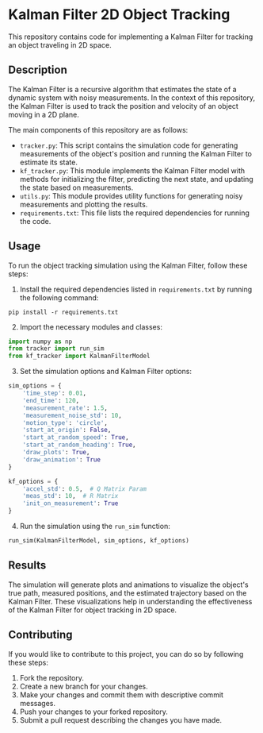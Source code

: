 # Kalman Filter 2D Object Tracking

This repository contains code for implementing a Kalman Filter for tracking an object traveling in 2D space.

## Description

The Kalman Filter is a recursive algorithm that estimates the state of a dynamic system with noisy measurements. In the context of this repository, the Kalman Filter is used to track the position and velocity of an object moving in a 2D plane.

The main components of this repository are as follows:

- `tracker.py`: This script contains the simulation code for generating measurements of the object's position and running the Kalman Filter to estimate its state.
- `kf_tracker.py`: This module implements the Kalman Filter model with methods for initializing the filter, predicting the next state, and updating the state based on measurements.
- `utils.py`: This module provides utility functions for generating noisy measurements and plotting the results.
- `requirements.txt`: This file lists the required dependencies for running the code.

## Usage

To run the object tracking simulation using the Kalman Filter, follow these steps:

1. Install the required dependencies listed in `requirements.txt` by running the following command:
```
pip install -r requirements.txt
```

2. Import the necessary modules and classes:
```python
import numpy as np
from tracker import run_sim
from kf_tracker import KalmanFilterModel
```

3. Set the simulation options and Kalman Filter options:
```python
sim_options = {
    'time_step': 0.01,
    'end_time': 120,
    'measurement_rate': 1.5,
    'measurement_noise_std': 10,
    'motion_type': 'circle',
    'start_at_origin': False,
    'start_at_random_speed': True,
    'start_at_random_heading': True,
    'draw_plots': True,
    'draw_animation': True
}

kf_options = {
    'accel_std': 0.5,  # Q Matrix Param
    'meas_std': 10,  # R Matrix  
    'init_on_measurement': True
}
```

4. Run the simulation using the `run_sim` function:
```python
run_sim(KalmanFilterModel, sim_options, kf_options)
```

## Results

The simulation will generate plots and animations to visualize the object's true path, measured positions, and the estimated trajectory based on the Kalman Filter. These visualizations help in understanding the effectiveness of the Kalman Filter for object tracking in 2D space.

## Contributing

If you would like to contribute to this project, you can do so by following these steps:

1. Fork the repository.
2. Create a new branch for your changes.
3. Make your changes and commit them with descriptive commit messages.
4. Push your changes to your forked repository.
5. Submit a pull request describing the changes you have made.
